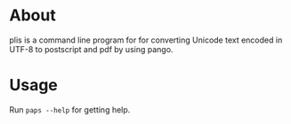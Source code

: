 # About

plis is a command line program for for converting Unicode text encoded in UTF-8
to postscript and pdf by using pango.

# Usage

Run `paps --help` for getting help.

